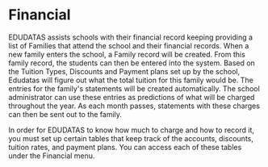 # Financial

EDUDATAS assists schools with their financial record keeping providing a list of Families that attend the
school and their financial records. When a new family enters the school, a Family record will be created.
From this family record, the students can then be entered into the system. Based on the Tuition Types,
Discounts and Payment plans set up by the school, Edudatas will figure out what the total tuition for this
family would be. The entries for the family's statements will be created automatically. The school
administrator can use these entries as predictions of what will be charged throughout the year. As each
month passes, statements with these charges can then be sent out to the family.

In order for EDUDATAS to know how much to charge and how to record it, you must set up certain tables that
keep track of the accounts, discounts, tuition rates, and payment plans. You can access each of these tables
under the Financial menu.
